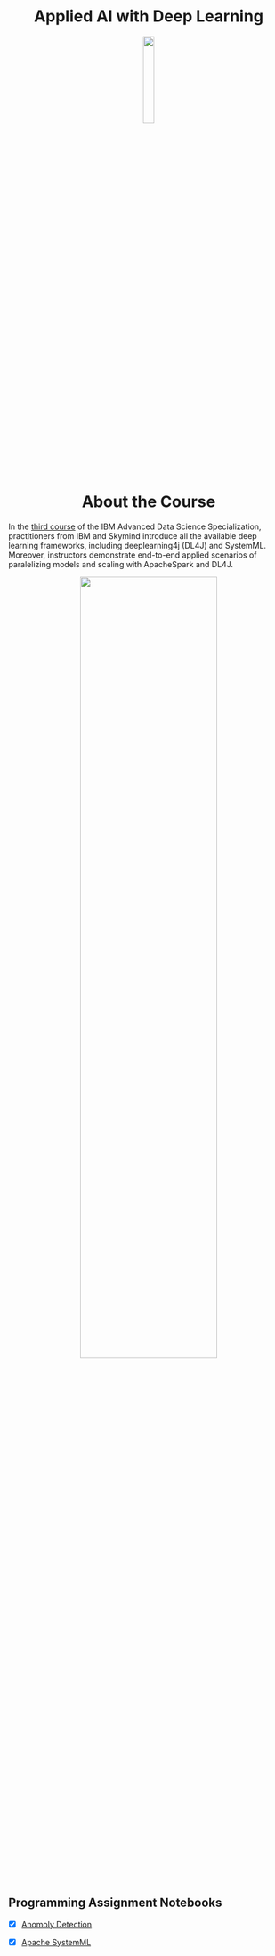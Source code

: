 <h1 align="center">Applied AI with Deep Learning</h1>


<p align="center">
<img src="https://github.com/codeamt/IBM-Advanced-Data-Science/blob/master/Applied%20AI%20with%20Deep%20Learning/badge3.jpg" width="20%" height="20%">
</p>

<h1 align="center">About the Course</h1>

In the [third course](https://www.coursera.org/learn/ai) of the IBM Advanced Data Science Specialization, practitioners from IBM and Skymind introduce all the available deep learning frameworks, including deeplearning4j (DL4J) and SystemML. Moreover, instructors demonstrate end-to-end applied scenarios of paralelizing  models and scaling with ApacheSpark and DL4J.

<p align="center">
<img src="https://github.com/codeamt/IBM-Advanced-Data-Science/blob/master/Applied%20AI%20with%20Deep%20Learning/cert3.jpg" width="70%" height="60%">
</p>

## Programming Assignment Notebooks

- [x] [Anomoly Detection](https://github.com/codeamt/IBM-Advanced-Data-Science/blob/master/Applied%20AI%20with%20Deep%20Learning/c3_assignment3.ipynb)
- [x] [Apache SystemML](https://github.com/codeamt/IBM-Advanced-Data-Science/blob/master/Applied%20AI%20with%20Deep%20Learning/c3_assignment4.ipynb)


